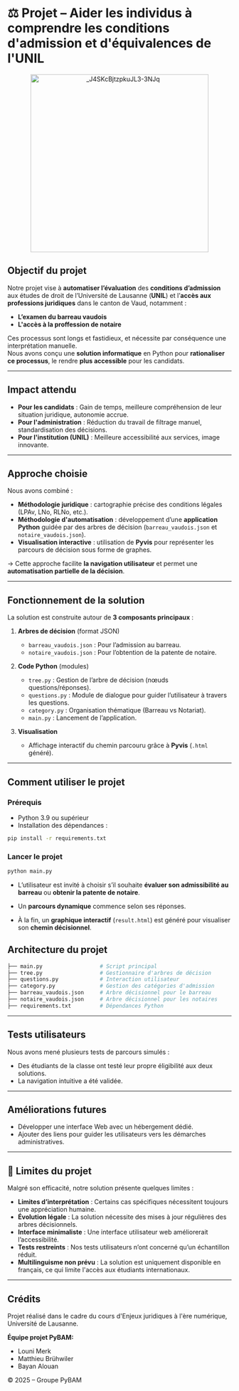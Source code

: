 # ⚖️ Projet – Aider les individus à comprendre les conditions d'admission et d'équivalences de l'UNIL

<div align="center">
  <img src="https://github.com/user-attachments/assets/25d5ba23-51d8-41c0-b486-2470da3e8552" alt="_J4SKcBjtzpkuJL3-3NJq" width="400"/>
</div>

## Objectif du projet

Notre projet vise à **automatiser l’évaluation** des **conditions d’admission** aux études de droit de l’Université de Lausanne (**UNIL**) et l’**accès aux professions juridiques** dans le canton de Vaud, notamment :
- **L’examen du barreau vaudois**
- **L'accès à la proffession de notaire**

Ces processus sont longs et fastidieux, et nécessite par conséquence une interprétation manuelle.  
Nous avons conçu une **solution informatique** en Python pour **rationaliser ce processus**, le rendre **plus accessible** pour les candidats.

---

## Impact attendu

- **Pour les candidats** : Gain de temps, meilleure compréhension de leur situation juridique, autonomie accrue.
- **Pour l'administration** : Réduction du travail de filtrage manuel, standardisation des décisions.
- **Pour l'institution (UNIL)** : Meilleure accessibilité aux services, image innovante.

---

## Approche choisie

Nous avons combiné :
- **Méthodologie juridique** : cartographie précise des conditions légales (LPAv, LNo, RLNo, etc.).
- **Méthodologie d'automatisation** : développement d’une **application Python** guidée par des arbres de décision (`barreau_vaudois.json` et `notaire_vaudois.json`).
- **Visualisation interactive** : utilisation de **Pyvis** pour représenter les parcours de décision sous forme de graphes.

-> Cette approche facilite **la navigation utilisateur** et permet une **automatisation partielle de la décision**.

---

## Fonctionnement de la solution

La solution est construite autour de **3 composants principaux** :

1. **Arbres de décision** (format JSON)
   - `barreau_vaudois.json` : Pour l’admission au barreau.
   - `notaire_vaudois.json` : Pour l’obtention de la patente de notaire.

2. **Code Python** (modules)
   - `tree.py` : Gestion de l’arbre de décision (nœuds questions/réponses).
   - `questions.py` : Module de dialogue pour guider l’utilisateur à travers les questions.
   - `category.py` : Organisation thématique (Barreau vs Notariat).
   - `main.py` : Lancement de l’application.

3. **Visualisation**
   - Affichage interactif du chemin parcouru grâce à **Pyvis** (`.html` généré).

---

## Comment utiliser le projet

### Prérequis

- Python 3.9 ou supérieur
- Installation des dépendances :

```bash
pip install -r requirements.txt
```

### Lancer le projet
```bash
python main.py
```

- L’utilisateur est invité à choisir s’il souhaite **évaluer son admissibilité au barreau** ou **obtenir la patente de notaire**.

- Un **parcours dynamique** commence selon ses réponses.

- À la fin, un **graphique interactif** (`result.html`) est généré pour visualiser son **chemin décisionnel**.

## Architecture du projet
```bash
├── main.py                  # Script principal
├── tree.py                  # Gestionnaire d'arbres de décision
├── questions.py             # Interaction utilisateur
├── category.py              # Gestion des catégories d'admission
├── barreau_vaudois.json     # Arbre décisionnel pour le barreau
├── notaire_vaudois.json     # Arbre décisionnel pour les notaires
├── requirements.txt         # Dépendances Python
```
---
## Tests utilisateurs
Nous avons mené plusieurs tests de parcours simulés :
- Des étudiants de la classe ont testé leur propre éligibilité aux deux solutions.
- La navigation intuitive a été validée.
---
## Améliorations futures 
- Développer une interface Web avec un hébergement dédié.
- Ajouter des liens pour guider les utilisateurs vers les démarches administratives.
---
## 🚨 Limites du projet

Malgré son efficacité, notre solution présente quelques limites :
- **Limites d’interprétation** : Certains cas spécifiques nécessitent toujours une appréciation humaine.
- **Évolution légale** : La solution nécessite des mises à jour régulières des arbres décisionnels.
- **Interface minimaliste** : Une interface utilisateur web améliorerait l’accessibilité.
- **Tests restreints** : Nos tests utilisateurs n’ont concerné qu’un échantillon réduit.
- **Multilinguisme non prévu** : La solution est uniquement disponible en français, ce qui limite l'accès aux étudiants internationaux.

---

## Crédits

Projet réalisé dans le cadre du cours d'Enjeux juridiques à l'ère numérique, Université de Lausanne.

**Équipe projet PyBAM:**
- Louni Merk
- Matthieu Brühwiler
- Bayan Alouan

© 2025 – Groupe PyBAM

